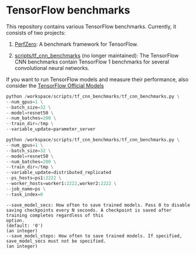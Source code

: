 # TensorFlow benchmarks
This repository contains various TensorFlow benchmarks. Currently, it consists of two projects:


1. [PerfZero](https://github.com/tensorflow/benchmarks/tree/master/perfzero): A benchmark framework for TensorFlow.

2. [scripts/tf_cnn_benchmarks](https://github.com/tensorflow/benchmarks/tree/master/scripts/tf_cnn_benchmarks) (no longer maintained): The TensorFlow CNN benchmarks contain TensorFlow 1 benchmarks for several convolutional neural networks.

If you want to run TensorFlow models and measure their performance, also consider the [TensorFlow Official Models](https://github.com/tensorflow/models/tree/master/official)

```python
python /workspace/scripts/tf_cnn_benchmarks/tf_cnn_benchmarks.py \
--num_gpus=1 \
--batch_size=32 \
--model=resnet50 \
--num_batches=200 \
--train_dir=/tmp \
--variable_update=parameter_server
```

```python
python /workspace/scripts/tf_cnn_benchmarks/tf_cnn_benchmarks.py \
--num_gpus=1 \
--batch_size=32 \
--model=resnet50 \
--num_batches=200 \
--train_dir=/tmp \
--variable_update=distributed_replicated
--ps_hosts=ps1:2222 \
--worker_hosts=worker1:2222,worker2:2222 \
--job_name=ps \
--task_index=0
```

```
--save_model_secs: How often to save trained models. Pass 0 to disable saving checkpoints every N seconds. A checkpoint is saved after training completes regardless of this
option.
(default: '0')
(an integer)
--save_model_steps: How often to save trained models. If specified, save_model_secs must not be specified.
(an integer)
```